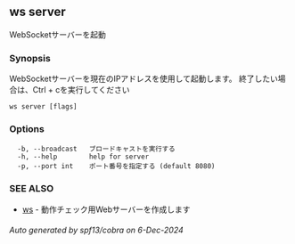 ## ws server

WebSocketサーバーを起動

### Synopsis

WebSocketサーバーを現在のIPアドレスを使用して起動します。
終了したい場合は、Ctrl + cを実行してください

```
ws server [flags]
```

### Options

```
  -b, --broadcast   ブロードキャストを実行する
  -h, --help        help for server
  -p, --port int    ポート番号を指定する (default 8080)
```

### SEE ALSO

* [ws](ws.md)	 - 動作チェック用Webサーバーを作成します

###### Auto generated by spf13/cobra on 6-Dec-2024
